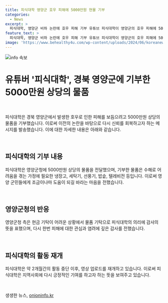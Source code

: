 ```yaml
---
title: 피식대학 영양군 호우 피해에 5000만원 현물 기부
categories:
  - News
excerpt: >
  피식대학, 영양군 비하 논란에 호우 피해 기부 유튜브 피식대학이 영양군의 호우 피해에 5000만원 상당의 물품을 기부했다. 이에 영양군청은 물품 기탁에 감사의 뜻을 표했다. 피식대학은 갑작스러운 폭우로 낙담하셨을 영양 군민께 조금이나마 힘이 되었으면이라며 기부의 이유를 밝혔다. 영양군 비하 논란으로 알려진 피식대학은 지난 5월 홍보 영상을 제작해 지역 비하를 받았으며, 이에 대한 사과와 활동 재개를 통해 관심을 끌고 있다.
feature_text: >
  피식대학, 영양군 비하 논란에 호우 피해 기부 유튜브 피식대학이 영양군의 호우 피해에 5000만원 상당의 물품을 기부했다. 이에 영양군청은 물품 기탁에 감사의 뜻을 표했다. 피식대학은 갑작스러운 폭우로 낙담하셨을 영양 군민께 조금이나마 힘이 되었으면이라며 기부의 이유를 밝혔다. 영양군 비하 논란으로 알려진 피식대학은 지난 5월 홍보 영상을 제작해 지역 비하를 받았으며, 이에 대한 사과와 활동 재개를 통해 관심을 끌고 있다.
image: 'https://www.behealthy4u.com/wp-content/uploads/2024/06/koreanews.jpg'
---
```


<p><img src="https://www.behealthy4u.com/wp-content/uploads/2024/06/koreanews.jpg" alt="info 속보" /></p>

<h1 data-ke-size="size30">유튜버 '피식대학', 경북 영양군에 기부한 5000만원 상당의 물품</h1>

<p data-ke-size="size16">&nbsp;</p>

<p>피식대학은 경북 영양군에서 발생한 호우로 인한 피해를 보듬으려고 5000만원 상당의 물품을 기부했습니다. 이로써 이전의 논란을 바탕으로 다시 신뢰를 회복하고자 하는 메시지를 발송했습니다. 이에 대한 자세한 내용은 아래와 같습니다.</p>

<p data-ke-size="size16">&nbsp;</p>

<h2 data-ke-size="size26">피식대학의 기부 내용</h2>

<p data-ke-size="size16">피식대학은 영양군청에 5000만원 상당의 물품을 전달했으며, 기부한 물품은 수해로 어려움을 겪는 가정에 필요한 냉장고, 세탁기, 선풍기, 밥솥, 텔레비전 등입니다. 이로써 영양 군민들에게 조금이나마 도움이 되길 바라는 마음을 전했습니다.</p>

<p data-ke-size="size16">&nbsp;</p>

<h2 data-ke-size="size26">영양군청의 반응</h2>

<p data-ke-size="size16">영양군청 측은 현금 기탁이 어려운 상황에서 물품 기탁으로 피식대학의 의리에 감사의 뜻을 표했으며, 다시 한번 피해에 대한 관심과 염려에 깊은 감사를 전했습니다.</p>

<p data-ke-size="size16">&nbsp;</p>

<h2 data-ke-size="size26">피식대학의 활동 재개</h2>

<p data-ke-size="size16">피식대학은 약 2개월간의 활동 중단 이후, 영상 업로드를 재개하고 있습니다. 이로써 피식대학은 지역사회에 다시 긍정적인 기여를 하고자 하는 뜻을 보여주고 있습니다.</p>

<p data-ke-size="size16">&nbsp;</p>
생생한 뉴스, <a href="https://onioninfo.kr" rel="dofollow">onioninfo.kr</a>



